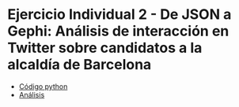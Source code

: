 # Ejercicio Individual 2 - De JSON a Gephi: Análisis de interacción en Twitter sobre candidatos a la alcaldía de Barcelona

- [Código python](https://github.com/ddc12300/bigdata/blob/main/EjercicioIndividual2/main.py)
- [Análisis](https://github.com/ddc12300/bigdata/blob/main/EjercicioIndividual2/Twitter.md)

